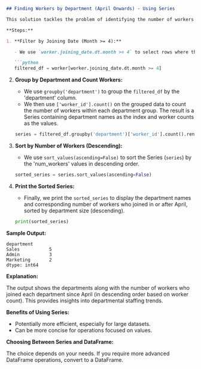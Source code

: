 ```markdown
## Finding Workers by Department (April Onwards) - Using Series

This solution tackles the problem of identifying the number of workers who joined each department in or after April, sorted by department with the most workers first. Here, we'll directly work with a Pandas Series, avoiding the intermediate DataFrame conversion.

**Steps:**

1. **Filter by Joining Date (Month >= 4):**

   - We use `worker.joining_date.dt.month >= 4` to select rows where the joining month (from 'joining_date') is April (4) or later.

   ```python
   filtered_df = worker[worker.joining_date.dt.month >= 4]
   ```

2. **Group by Department and Count Workers:**

   - We use `groupby('department')` to group the `filtered_df` by the 'department' column.
   - We then use `['worker_id'].count()` on the grouped data to count the number of workers within each department group. The result is a Series containing department names as the index and worker counts as the values.

   ```python
   series = filtered_df.groupby('department')['worker_id'].count().rename('num_workers')
   ```

3. **Sort by Number of Workers (Descending):**

   - We use `sort_values(ascending=False)` to sort the Series (`series`) by the 'num_workers' values in descending order.

   ```python
   sorted_series = series.sort_values(ascending=False)
   ```

4. **Print the Sorted Series:**

   - Finally, we print the `sorted_series` to display the department names and corresponding number of workers who joined in or after April, sorted by department size (descending).

   ```python
   print(sorted_series)
   ```

**Sample Output:**

```
department
Sales           5
Admin           3
Marketing       2
dtype: int64
```

**Explanation:**

The output shows the departments along with the number of workers who joined each department since April (in descending order based on worker count). This provides insights into departmental staffing trends.

**Benefits of Using Series:**

- Potentially more efficient, especially for large datasets.
- Can be more concise for operations focused on values.

**Choosing Between Series and DataFrame:**

The choice depends on your needs. If you require more advanced DataFrame operations, convert to a DataFrame.